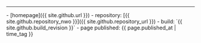 <hr>
- [homepage]({{ site.github.url }})
- repository: [{{ site.github.repository_nwo }}]({{ site.github.repository_url }})
- build: `{{ site.github.build_revision }}`
- page published: {{ page.published_at | time_tag }}

<script type="text/javascript">
document.querySelector('body').classList.add('markdown-body');
</script>
